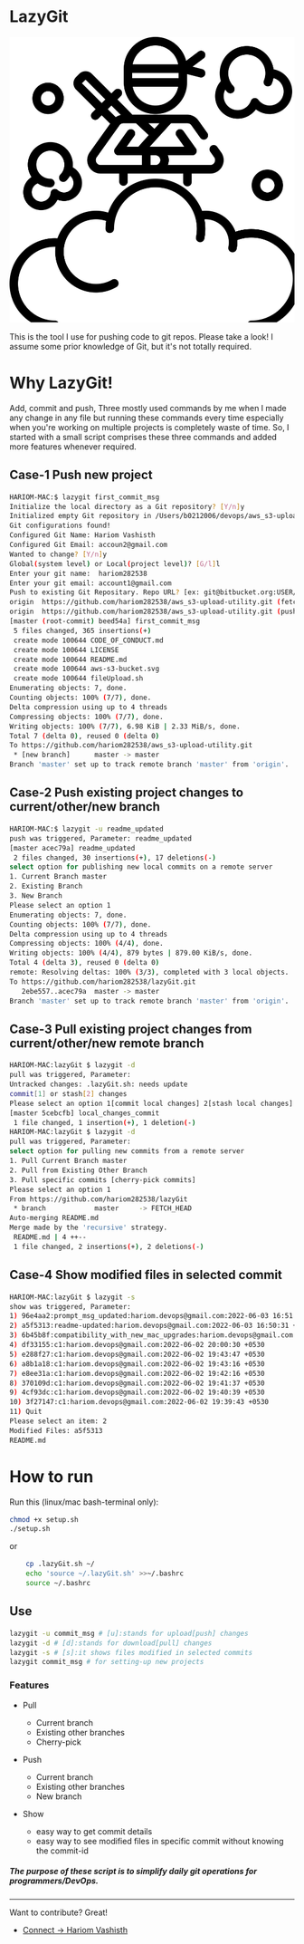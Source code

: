 LazyGit
======================
[![setup-lazygit](logo.svg)](setup-lazygit)

This is the tool I use for pushing code to git repos. Please take a look! I assume some prior knowledge of Git, but it's not totally required.

#  Why LazyGit!

Add, commit and push, Three mostly used commands by me when I made any change in any file but running these commands every time especially when you're working on multiple projects is completely waste of time. So, I started with a small script comprises these three commands and added more features whenever required. 

## Case-1 Push new project 

```bash
HARIOM-MAC:$ lazygit first_commit_msg
Initialize the local directory as a Git repository? [Y/n]y
Initialized empty Git repository in /Users/b0212006/devops/aws_s3-upload-utility/.git/
Git configurations found!
Configured Git Name: Hariom Vashisth
Configured Git Email: accoun2@gmail.com
Wanted to change? [Y/n]y
Global(system level) or Local(project level)? [G/l]l
Enter your git name:  hariom282538
Enter your git email: account1@gmail.com
Push to existing Git Repositary. Repo URL? [ex: git@bitbucket.org:USER/REPO.git]https://github.com/hariom282538/aws_s3-upload-utility.git
origin  https://github.com/hariom282538/aws_s3-upload-utility.git (fetch)
origin  https://github.com/hariom282538/aws_s3-upload-utility.git (push)
[master (root-commit) beed54a] first_commit_msg
 5 files changed, 365 insertions(+)
 create mode 100644 CODE_OF_CONDUCT.md
 create mode 100644 LICENSE
 create mode 100644 README.md
 create mode 100644 aws-s3-bucket.svg
 create mode 100644 fileUpload.sh
Enumerating objects: 7, done.
Counting objects: 100% (7/7), done.
Delta compression using up to 4 threads
Compressing objects: 100% (7/7), done.
Writing objects: 100% (7/7), 6.98 KiB | 2.33 MiB/s, done.
Total 7 (delta 0), reused 0 (delta 0)
To https://github.com/hariom282538/aws_s3-upload-utility.git
 * [new branch]      master -> master
Branch 'master' set up to track remote branch 'master' from 'origin'.
```

## Case-2 Push existing project changes to current/other/new branch

```bash
HARIOM-MAC:$ lazygit -u readme_updated
push was triggered, Parameter: readme_updated
[master acec79a] readme_updated
 2 files changed, 30 insertions(+), 17 deletions(-)
select option for publishing new local commits on a remote server
1. Current Branch master
2. Existing Branch
3. New Branch
Please select an option 1
Enumerating objects: 7, done.
Counting objects: 100% (7/7), done.
Delta compression using up to 4 threads
Compressing objects: 100% (4/4), done.
Writing objects: 100% (4/4), 879 bytes | 879.00 KiB/s, done.
Total 4 (delta 3), reused 0 (delta 0)
remote: Resolving deltas: 100% (3/3), completed with 3 local objects.
To https://github.com/hariom282538/lazyGit.git
   2ebe557..acec79a  master -> master
Branch 'master' set up to track remote branch 'master' from 'origin'.
```

## Case-3 Pull existing project changes from current/other/new remote branch

```bash
HARIOM-MAC:lazyGit $ lazygit -d
pull was triggered, Parameter: 
Untracked changes: .lazyGit.sh: needs update
commit[1] or stash[2] changes
Please select an option 1[commit local changes] 2[stash local changes] 1
[master 5cebcfb] local_changes_commit
 1 file changed, 1 insertion(+), 1 deletion(-)
HARIOM-MAC:lazyGit $ lazygit -d
pull was triggered, Parameter: 
select option for pulling new commits from a remote server
1. Pull Current Branch master
2. Pull from Existing Other Branch
3. Pull specific commits [cherry-pick commits]
Please select an option 1
From https://github.com/hariom282538/lazyGit
 * branch            master     -> FETCH_HEAD
Auto-merging README.md
Merge made by the 'recursive' strategy.
 README.md | 4 ++--
 1 file changed, 2 insertions(+), 2 deletions(-)
```

## Case-4 Show modified files in selected commit

```bash
HARIOM-MAC:lazyGit $ lazygit -s 
show was triggered, Parameter: 
1) 96e4aa2:prompt_msg_updated:hariom.devops@gmail.com:2022-06-03 16:51:37 +0530                                                                                                                
2) a5f5313:readme-updated:hariom.devops@gmail.com:2022-06-03 16:50:31 +0530                                                                                                                    
3) 6b45b8f:compatibility_with_new_mac_upgrades:hariom.devops@gmail.com:2022-06-03 16:44:15 +0530                                                                                               
4) df33155:c1:hariom.devops@gmail.com:2022-06-02 20:00:30 +0530                                                                                                                                
5) e288f27:c1:hariom.devops@gmail.com:2022-06-02 19:43:47 +0530                                                                                                                                
6) a8b1a18:c1:hariom.devops@gmail.com:2022-06-02 19:43:16 +0530                                                                                                                                
7) e8ee31a:c1:hariom.devops@gmail.com:2022-06-02 19:42:16 +0530                                                                                                                                
8) 370109d:c1:hariom.devops@gmail.com:2022-06-02 19:41:37 +0530                                                                                                                                
9) 4cf93dc:c1:hariom.devops@gmail.com:2022-06-02 19:40:39 +0530                                                                                                                                
10) 3f27147:c1:hariom.devops@gmail.com:2022-06-02 19:39:43 +0530                                                                                                                               
11) Quit                                                                                                                                                                                       
Please select an item: 2
Modified Files: a5f5313
README.md                                                                                                                               
```

# How to run

Run this (linux/mac bash-terminal only):

```bash
chmod +x setup.sh
./setup.sh
```
or
```bash
    cp .lazyGit.sh ~/
    echo 'source ~/.lazyGit.sh' >>~/.bashrc
    source ~/.bashrc
```

## Use
```bash
lazygit -u commit_msg # [u]:stands for upload[push] changes
lazygit -d # [d]:stands for download[pull] changes
lazygit -s # [s]:it shows files modified in selected commits
lazygit commit_msg # for setting-up new projects
```

### Features

- Pull
   - Current branch
   - Existing other branches
   - Cherry-pick

- Push
   - Current branch
   - Existing other branches
   - New branch

- Show
   - easy way to get commit details
   - easy way to see modified files in specific commit without knowing the commit-id

##### The purpose of these script is to simplify daily git operations for programmers/DevOps. 

----
Want to contribute? Great!
 - [Connect ->  Hariom Vashisth](mailto:hariom.devops@gmail.com)
